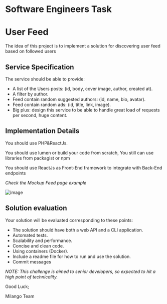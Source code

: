 # Software Engineers Task

# User **Feed**

The idea of this project is to implement a solution for discovering user feed based on followed users

## **Service Specification**

The service should be able to provide:

- A list of the Users posts: (id, body, cover image, author, created at).
- A filter by author.
- Feed contain random suggested authors: (id, name, bio, avatar).
- Feed contain random ads: (id, title, link, image).
- Big plus: design this service to be able to handle great load of requests per second, huge content.

## ****Implementation Details****

You should use PHP&ReactJs.

You should use lumen or build your code from scratch, You still can use libraries from packagist or npm

You should use ReactJs as Front-End framework to integrate with Back-End endpoints

_Check the Mockup Feed page example_

![image](https://user-images.githubusercontent.com/99741742/157451587-aa52ab82-f134-4557-9d86-a123dfaef5e2.png)


## **Solution evaluation**

Your solution will be evaluated corresponding to these points:

- The solution should have both a web API and a CLI application.
- Automated tests.
- Scalability and performance.
- Concise and clean code.
- Using containers (Docker).
- Include a readme file for how to run and use the solution.
- Commit messages

*NOTE: This challenge is aimed to senior developers, so expected to hit a high point of technicality.*

Good Luck;

Milango Team

